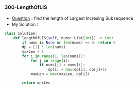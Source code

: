 

### 300-LengthOfLIS

+ [Question](https://leetcode-cn.com/problems/longest-increasing-subsequence/)：find the length of Largest Incresing Subsequence
+ My Solution：

```python
class Solution:
    def lengthOfLIS(self, nums: List[int]) -> int:
        if nums is None or len(nums) == 0: return 0
        dp = [1] * len(nums)
        maxLen = 1
        for i in range(1, len(nums)):
            for j in range(i):
                if nums[j] < nums[i]:
                    dp[i] = max(dp[i], dp[j]+1)
            maxLen = max(maxLen, dp[i])

        return maxLen       
```

